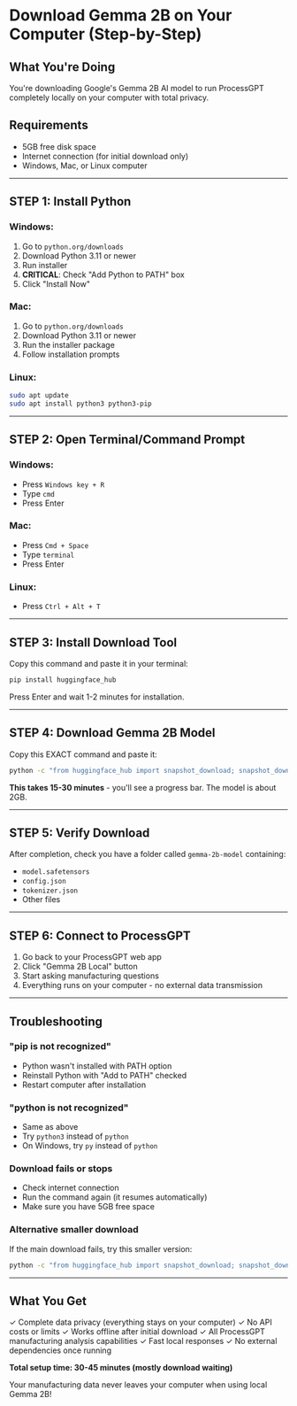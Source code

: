 # Download Gemma 2B on Your Computer (Step-by-Step)

## What You're Doing
You're downloading Google's Gemma 2B AI model to run ProcessGPT completely locally on your computer with total privacy.

## Requirements
- 5GB free disk space
- Internet connection (for initial download only)
- Windows, Mac, or Linux computer

---

## STEP 1: Install Python

### Windows:
1. Go to `python.org/downloads`
2. Download Python 3.11 or newer
3. Run installer
4. **CRITICAL**: Check "Add Python to PATH" box
5. Click "Install Now"

### Mac:
1. Go to `python.org/downloads`
2. Download Python 3.11 or newer
3. Run the installer package
4. Follow installation prompts

### Linux:
```bash
sudo apt update
sudo apt install python3 python3-pip
```

---

## STEP 2: Open Terminal/Command Prompt

### Windows:
- Press `Windows key + R`
- Type `cmd`
- Press Enter

### Mac:
- Press `Cmd + Space`
- Type `terminal`
- Press Enter

### Linux:
- Press `Ctrl + Alt + T`

---

## STEP 3: Install Download Tool

Copy this command and paste it in your terminal:

```bash
pip install huggingface_hub
```

Press Enter and wait 1-2 minutes for installation.

---

## STEP 4: Download Gemma 2B Model

Copy this EXACT command and paste it:

```bash
python -c "from huggingface_hub import snapshot_download; snapshot_download(repo_id='unsloth/gemma-2b-it-bnb-4bit', local_dir='./gemma-2b-model')"
```

**This takes 15-30 minutes** - you'll see a progress bar. The model is about 2GB.

---

## STEP 5: Verify Download

After completion, check you have a folder called `gemma-2b-model` containing:
- `model.safetensors`
- `config.json`
- `tokenizer.json`
- Other files

---

## STEP 6: Connect to ProcessGPT

1. Go back to your ProcessGPT web app
2. Click "Gemma 2B Local" button
3. Start asking manufacturing questions
4. Everything runs on your computer - no external data transmission

---

## Troubleshooting

### "pip is not recognized"
- Python wasn't installed with PATH option
- Reinstall Python with "Add to PATH" checked
- Restart computer after installation

### "python is not recognized"
- Same as above
- Try `python3` instead of `python`
- On Windows, try `py` instead of `python`

### Download fails or stops
- Check internet connection
- Run the command again (it resumes automatically)
- Make sure you have 5GB free space

### Alternative smaller download
If the main download fails, try this smaller version:
```bash
python -c "from huggingface_hub import snapshot_download; snapshot_download(repo_id='microsoft/DialoGPT-medium', local_dir='./gemma-2b-model')"
```

---

## What You Get

✓ Complete data privacy (everything stays on your computer)
✓ No API costs or limits
✓ Works offline after initial download
✓ All ProcessGPT manufacturing analysis capabilities
✓ Fast local responses
✓ No external dependencies once running

**Total setup time: 30-45 minutes (mostly download waiting)**

Your manufacturing data never leaves your computer when using local Gemma 2B!